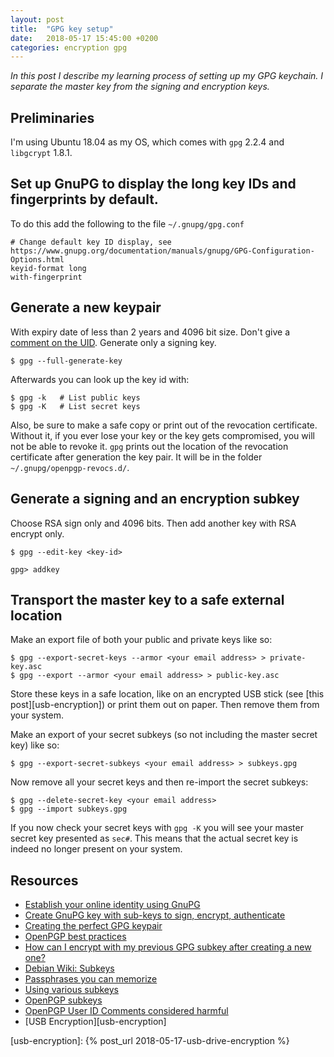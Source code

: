 ```yaml
---
layout: post
title:  "GPG key setup"
date:   2018-05-17 15:45:00 +0200
categories: encryption gpg
---
```

*In this post I describe my learning process of setting up my GPG keychain. I separate the master key from the signing and encryption keys.*

## Preliminaries
I'm using Ubuntu 18.04 as my OS, which comes with `gpg` 2.2.4 and `libgcrypt` 1.8.1.

## Set up GnuPG to display the long key IDs and fingerprints by default.
To do this add the following to the file `~/.gnupg/gpg.conf`
```
# Change default key ID display, see https://www.gnupg.org/documentation/manuals/gnupg/GPG-Configuration-Options.html
keyid-format long
with-fingerprint
```

## Generate a new keypair
With expiry date of less than 2 years and 4096 bit size. Don't give a [comment on the UID][uid-comments-harmful]. Generate only a signing key.
```console
$ gpg --full-generate-key
```

Afterwards you can look up the key id with:
```console
$ gpg -k   # List public keys
$ gpg -K   # List secret keys
```

Also, be sure to make a safe copy or print out of the revocation certificate. Without it, if you ever lose your key or the key gets compromised, you will not be able to revoke it. `gpg` prints out the location of the revocation certificate after generation the key pair. It will be in the folder `~/.gnupg/openpgp-revocs.d/`.

## Generate a signing and an encryption subkey
Choose RSA sign only and 4096 bits. Then add another key with RSA encrypt only.

```console
$ gpg --edit-key <key-id>

gpg> addkey
```

## Transport the master key to a safe external location
Make an export file of both your public and private keys like so:
```console
$ gpg --export-secret-keys --armor <your email address> > private-key.asc
$ gpg --export --armor <your email address> > public-key.asc
```
Store these keys in a safe location, like on an encrypted USB stick (see [this post][usb-encryption]) or print them out on paper. Then remove them from your system.

Make an export of your secret subkeys (so not including the master secret key) like so:
```console
$ gpg --export-secret-subkeys <your email address> > subkeys.gpg
```

Now remove all your secret keys and then re-import the secret subkeys:
```console
$ gpg --delete-secret-key <your email address>
$ gpg --import subkeys.gpg
```

If you now check your secret keys with `gpg -K` you will see your master secret key presented as `sec#`. This means that the actual secret key is indeed no longer present on your system.

## Resources
- [Establish your online identity using GnuPG][saminiir]
- [Create GnuPG key with sub-keys to sign, encrypt, authenticate][tinned]
- [Creating the perfect GPG keypair][alexcabal]
- [OpenPGP best practices][riseup]
- [How can I encrypt with my previous GPG subkey after creating a new one?][stackexchange]
- [Debian Wiki: Subkeys][subkeys]
- [Passphrases you can memorize][intercept]
- [Using various subkeys][gnupg]
- [OpenPGP subkeys][connexer]
- [OpenPGP User ID Comments considered harmful][uid-comments-harmful]
- [USB Encryption][usb-encryption]

[alexcabal]: https://alexcabal.com/creating-the-perfect-gpg-keypair/
[saminiir]: http://www.saminiir.com/establish-cryptographic-identity-using-gnupg/
[uid-comments-harmful]: https://debian-administration.org/users/dkg/weblog/97
[tinned]: https://blog.tinned-software.net/create-gnupg-key-with-sub-keys-to-sign-encrypt-authenticate/
[riseup]: https://riseup.net/en/security/message-security/openpgp/best-practices
[stackexchange]: https://unix.stackexchange.com/questions/234273/how-can-i-encrypt-with-my-previous-gpg-subkey-after-creating-a-new-one
[subkeys]: https://wiki.debian.org/Subkeys
[intercept]: https://theintercept.com/2015/03/26/passphrases-can-memorize-attackers-cant-guess/
[gnupg]: https://lists.gnupg.org/pipermail/gnupg-users/2002-August/014780.html
[connexer]: http://www.connexer.com/articles/openpgp-subkeys
[usb-encryption]: {% post_url 2018-05-17-usb-drive-encryption %}
